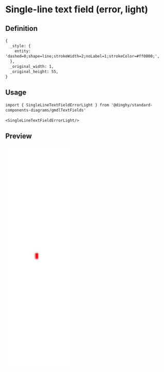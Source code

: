 # Single-line text field (error, light)

## Definition

```
{
  _style: { 
    entity: 'dashed=0;shape=line;strokeWidth=2;noLabel=1;strokeColor=#ff0000;',
  },
  _original_width: 1,
  _original_height: 55,
}
```

## Usage

```
import { SingleLineTextFieldErrorLight } from '@dinghy/standard-components-diagrams/gmdlTextFields'

<SingleLineTextFieldErrorLight/>
```

## Preview

<img src="./single-line-text-field-error-light.png" width="200"/>
